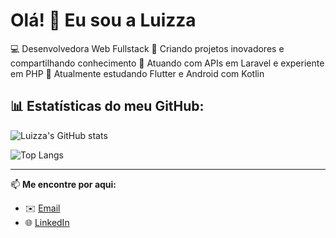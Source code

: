# Olá! 👋 Eu sou a Luizza

💻 Desenvolvedora Web Fullstack 
🚀 Criando projetos inovadores e compartilhando conhecimento 
🔧 Atuando com APIs em Laravel e experiente em PHP
📱 Atualmente estudando Flutter e Android com Kotlin  


## 📊 Estatísticas do meu GitHub:
![Luizza's GitHub stats](https://github-readme-stats.vercel.app/api?username=wannaluiza0201&show_icons=true&theme=tokyonight)

![Top Langs](https://github-readme-stats.vercel.app/api/top-langs/?username=wannaluiza0201&layout=compact&theme=tokyonight)

---

📫 **Me encontre por aqui:**  
- ✉️ [Email](mailto:wannaluiza0201@gmail.com)  
- 🌐 [LinkedIn](https://linkedin.com/in/wanna-luiza-silva)
